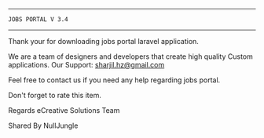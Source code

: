 *********************************
	JOBS PORTAL V 3.4
*********************************

Thank your for downloading jobs portal laravel application.

We are a team of designers and developers that create high quality Custom applications.
Our Support: sharjil.hz@gmail.com

Feel free to contact us if you need any help regarding jobs portal.

Don't forget to rate this item.

Regards
eCreative Solutions Team

Shared By NullJungle